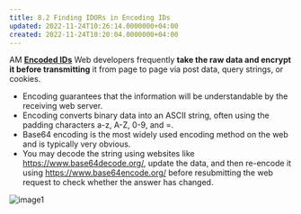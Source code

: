 ```yaml
---
title: 8.2 Finding IDORs in Encoding IDs
updated: 2022-11-24T10:26:14.0000000+04:00
created: 2022-11-24T10:20:04.0000000+04:00
---
```


AM
**<u>Encoded IDs</u>**
Web developers frequently **take the raw data and encrypt it before transmitting** it from page to page via post data, query strings, or cookies.

- Encoding guarantees that the information will be understandable by the receiving web server.
- Encoding converts binary data into an ASCII string, often using the padding characters a-z, A-Z, 0-9, and =.
- Base64 encoding is the most widely used encoding method on the web and is typically very obvious.
- You may decode the string using websites like <https://www.base64decode.org/>, update the data, and then re-encode it using <https://www.base64encode.org/> before resubmitting the web request to check whether the answer has changed.

![image1](image1-171.png)

